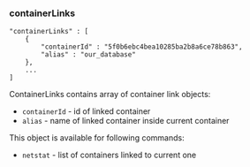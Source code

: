 ### containerLinks

	"containerLinks" : [
		{
			"containerId" : "5f0b6ebc4bea10285ba2b8a6ce78b863",
			"alias" : "our_database"
		},
		...
	]


ContainerLinks contains array of container link objects:

* `containerId` - id of linked container
* `alias` - name of linked container inside current container

This object is available for following commands:

* `netstat` - list of containers linked to current one